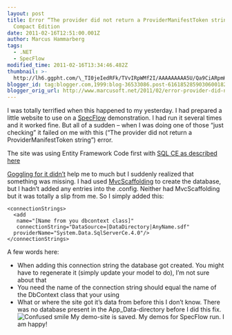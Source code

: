 ```yaml
---
layout: post
title: Error “The provider did not return a ProviderManifestToken string” with SQL
  Compact Edition
date: 2011-02-16T12:51:00.001Z
author: Marcus Hammarberg
tags:
  - .NET
  - SpecFlow
modified_time: 2011-02-16T13:34:46.482Z
thumbnail: >-
  http://lh6.ggpht.com/\_TI0jeIedRFk/TVvIRpWMf2I/AAAAAAAAA5U/Qa9CiARpmHw/s72-c/wlEmoticon-confusedsmile%5B2%5D.png?imgmax=800
blogger_id: tag:blogger.com,1999:blog-36533086.post-6161852859030600182
blogger_orig_url: http://www.marcusoft.net/2011/02/error-provider-did-not-return.html
---
```



I was totally terrified when this happened to my yesterday. I had
prepared a little website to use on a
<a href="http://www.specflow.org" target="_blank">SpecFlow</a>
demonstration. I had run it several times and it worked fine. But all of
a sudden – when I was doing one of those “just checking” it failed on me
with this (“The provider did not return a ProviderManifestToken string”)
error.

The site was using Entity Framework Code first with <a
href="http://weblogs.asp.net/scottgu/archive/2011/01/11/vs-2010-sp1-and-sql-ce.aspx"
target="_blank">SQL CE as described here</a>

<a
href="http://www.google.se/search?sourceid=chrome&amp;ie=UTF-8&amp;q=The+provider+did+not+return+a+ProviderManifestToken+string"
target="_blank">Goggling for it didn’t</a> help me to much but I
suddenly realized that something was missing. I had used <a
href="http://blog.stevensanderson.com/2011/01/28/mvcscaffolding-one-to-many-relationships/"
target="_blank">MvcScaffolding</a> to create the database, but I hadn’t
added any entries into the .config. Neither had MvcScaffolding but it
was totally a slip from me. So I simply added this:

``` brush:
<connectionStrings>
  <add
   name="[Name from you dbcontext class]"
   connectionString="DataSource=|DataDirectory|AnyName.sdf"
  providerName="System.Data.SqlServerCe.4.0"/>
</connectionStrings>
```

A few words here:

- When adding this connection string the database got created. You
    might have to regenerate it (simply update your model to do), I’m
    not sure about that
- You need the name of the connection string should equal the name of
    the DbContext class that your using
- What or where the site got it’s data from before this I don’t know.
    There was no database present in the App_Data-directory before I did
    this fix. <img
    src="http://lh6.ggpht.com/_TI0jeIedRFk/TVvIRpWMf2I/AAAAAAAAA5U/Qa9CiARpmHw/wlEmoticon-confusedsmile%5B2%5D.png?imgmax=800"
    class="wlEmoticon wlEmoticon-confusedsmile"
    style="border-bottom-style: none; border-right-style: none; border-top-style: none; border-left-style: none"
    alt="Confused smile" />
My demo-site is saved. My demos for SpecFlow run. I am happy!
